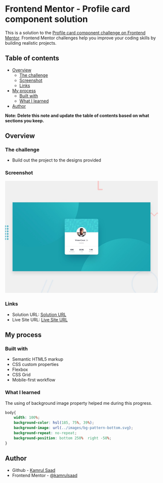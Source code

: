 # Frontend Mentor - Profile card component solution

This is a solution to the [Profile card component challenge on Frontend Mentor](https://www.frontendmentor.io/challenges/profile-card-component-cfArpWshJ). Frontend Mentor challenges help you improve your coding skills by building realistic projects. 

## Table of contents

- [Overview](#overview)
  - [The challenge](#the-challenge)
  - [Screenshot](#screenshot)
  - [Links](#links)
- [My process](#my-process)
  - [Built with](#built-with)
  - [What I learned](#what-i-learned)
- [Author](#author)

**Note: Delete this note and update the table of contents based on what sections you keep.**

## Overview

### The challenge

- Build out the project to the designs provided

### Screenshot

![](./design/desktop-preview.jpg)

### Links

- Solution URL: [Solution URL](https://github.com/kamrulsaad/Profie-Card-Component)
- Live Site URL: [Live Site URL](https://kamrulsaad.github.io/Profie-Card-Component/)

## My process

### Built with

- Semantic HTML5 markup
- CSS custom properties
- Flexbox
- CSS Grid
- Mobile-first workflow

### What I learned

The using of background image property helped me during this progress.

```css
body{
    width: 100%;
    background-color: hsl(185, 75%, 39%);
    background-image: url(../images/bg-pattern-bottom.svg);
    background-repeat: no-repeat;
    background-position: bottom 250%  right -50%;
}
```

## Author

- Github - [Kamrul Saad](https://github.com/kamrulsaad)
- Frontend Mentor - [@kamrulsaad](https://www.frontendmentor.io/profile/kamrulsaad)

